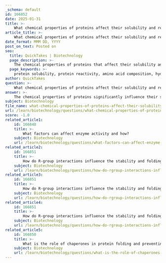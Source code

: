 ```yaml
---
_schema: default
id: 166852
date: 2025-01-31
title: >-
    What chemical properties of proteins affect their solubility and reactivity?
article_title: >-
    What chemical properties of proteins affect their solubility and reactivity?
date_format: MMM DD, YYYY
post_on_text: Posted on
seo:
  title: QuickTakes | Biotechnology
  page_description: >-
    The chemical properties of proteins that affect their solubility and reactivity, focusing on amino acid composition, functional groups, and protein structure.
  page_keywords: >-
    protein solubility, protein reactivity, amino acid composition, hydrophilic amino acids, hydrophobic amino acids, R-group characteristics, functional groups, hydrogen bonding, carboxyl groups, protein structure, secondary structure, tertiary structure, disulfide bonds, redox reactions, charge interactions
author: QuickTakes
question: >-
    What chemical properties of proteins affect their solubility and reactivity?
answer: >-
    The chemical properties of proteins significantly influence their solubility and reactivity, primarily determined by their amino acid composition and structure. Here are the key factors that affect these properties:\n\n1. **Amino Acid Composition**:\n   - **Hydrophilic vs. Hydrophobic Amino Acids**: Proteins with a high proportion of hydrophilic (water-attracting) amino acids tend to be more soluble in water. Conversely, proteins rich in hydrophobic (water-repelling) amino acids are less soluble and may aggregate in aqueous environments. This solubility is crucial for protein function, as it affects how proteins interact with their surroundings and other biomolecules.\n   - **R-group Characteristics**: The side chains (R-groups) of amino acids play a critical role in determining the overall chemical properties of proteins. Hydrophobic R-groups typically cluster in the interior of proteins, while hydrophilic R-groups are often found on the surface, facilitating interactions with the aqueous environment.\n\n2. **Functional Groups**:\n   - **Polarity and Hydrogen Bonding**: The presence of functional groups such as hydroxyl (-OH) and amino (-NH2) groups can introduce polarity, leading to hydrogen bonding. This property enhances solubility in water and affects the boiling points of proteins. For example, proteins with multiple hydroxyl groups are generally more soluble due to their ability to form hydrogen bonds with water.\n   - **Carboxyl Groups**: The carboxyl (-COOH) groups contribute to the acidity of proteins, influencing their charge at different pH levels. This charge can affect protein solubility and reactivity, as charged proteins are often more soluble in aqueous solutions.\n\n3. **Protein Structure**:\n   - **Secondary and Tertiary Structures**: The folding of proteins into secondary (alpha helices and beta sheets) and tertiary structures is influenced by the interactions between R-groups. These structures can expose or hide hydrophobic regions, affecting solubility. For instance, a protein that folds in such a way that its hydrophobic regions are buried will be more soluble than one that exposes these regions to the aqueous environment.\n   - **Disulfide Bonds**: The formation of disulfide bonds between cysteine residues can stabilize the tertiary and quaternary structures of proteins. These covalent bonds help maintain the protein's shape, which is essential for its function and can influence its solubility and reactivity.\n\n4. **Reactivity**:\n   - **Redox Reactions**: Certain functional groups, such as sulfhydryl (-SH) groups, can participate in redox reactions, acting as reducing agents. This property is important in various biochemical processes, including cellular signaling and enzyme regulation.\n   - **Charge Interactions**: The overall charge of a protein, influenced by its amino acid composition and the ionization of functional groups, can affect its reactivity. Charged proteins may interact differently with other biomolecules, influencing their biological activity.\n\nIn summary, the solubility and reactivity of proteins are influenced by their amino acid composition, the presence of functional groups, and the overall structure of the protein. Understanding these chemical properties is essential for predicting how proteins will behave in biological systems and their roles in various biochemical processes.
subject: Biotechnology
file_name: what-chemical-properties-of-proteins-affect-their-solubility-and-reactivity.md
url: /learn/biotechnology/questions/what-chemical-properties-of-proteins-affect-their-solubility-and-reactivity
score: -1.0
related_article1:
    id: 166848
    title: >-
        What factors can affect enzyme activity and how?
    subject: Biotechnology
    url: /learn/biotechnology/questions/what-factors-can-affect-enzyme-activity-and-how
related_article2:
    id: 166851
    title: >-
        How do R-group interactions influence the stability and folding patterns of proteins?
    subject: Biotechnology
    url: /learn/biotechnology/questions/how-do-rgroup-interactions-influence-the-stability-and-folding-patterns-of-proteins
related_article3:
    id: 166851
    title: >-
        How do R-group interactions influence the stability and folding patterns of proteins?
    subject: Biotechnology
    url: /learn/biotechnology/questions/how-do-rgroup-interactions-influence-the-stability-and-folding-patterns-of-proteins
related_article4:
    id: 166851
    title: >-
        How do R-group interactions influence the stability and folding patterns of proteins?
    subject: Biotechnology
    url: /learn/biotechnology/questions/how-do-rgroup-interactions-influence-the-stability-and-folding-patterns-of-proteins
related_article5:
    id: 166850
    title: >-
        What is the role of chaperones in protein folding and preventing misfolding?
    subject: Biotechnology
    url: /learn/biotechnology/questions/what-is-the-role-of-chaperones-in-protein-folding-and-preventing-misfolding
---
```


&nbsp;